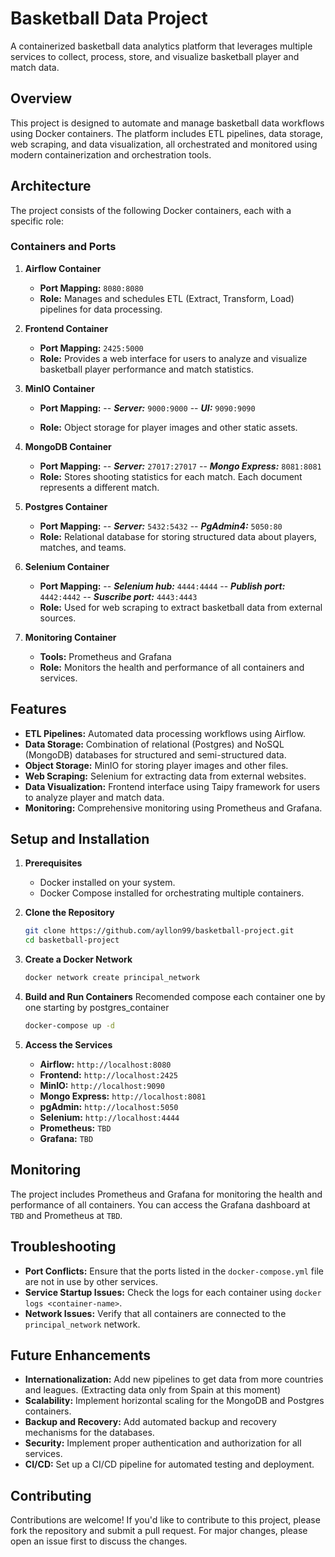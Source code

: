 # Basketball Data Project

A containerized basketball data analytics platform that leverages multiple services to collect, process, store, and visualize basketball player and match data.

## Overview

This project is designed to automate and manage basketball data workflows using Docker containers. The platform includes ETL pipelines, data storage, web scraping, and data visualization, all orchestrated and monitored using modern containerization and orchestration tools.

## Architecture

The project consists of the following Docker containers, each with a specific role:

### Containers and Ports

1. **Airflow Container**
   - **Port Mapping:** `8080:8080`
   - **Role:** Manages and schedules ETL (Extract, Transform, Load) pipelines for data processing.

2. **Frontend Container**
   - **Port Mapping:** `2425:5000`
   - **Role:** Provides a web interface for users to analyze and visualize basketball player performance and match statistics.

3. **MinIO Container**
   - **Port Mapping:**
    -- ***Server:*** `9000:9000`
    -- ***UI:*** `9090:9090`

   - **Role:** Object storage for player images and other static assets.

4. **MongoDB Container**
   - **Port Mapping:**
    -- ***Server:*** `27017:27017`
    -- ***Mongo Express:*** `8081:8081`
   - **Role:** Stores shooting statistics for each match. Each document represents a different match.

5. **Postgres Container**
   - **Port Mapping:**
    -- ***Server:*** `5432:5432`
    -- ***PgAdmin4:*** `5050:80`
   - **Role:** Relational database for storing structured data about players, matches, and teams.

6. **Selenium Container**
   - **Port Mapping:**
    -- ***Selenium hub:*** `4444:4444`
    -- ***Publish port:*** `4442:4442`
    -- ***Suscribe port:*** `4443:4443`
   - **Role:** Used for web scraping to extract basketball data from external sources.

7. **Monitoring Container**
   - **Tools:** Prometheus and Grafana
   - **Role:** Monitors the health and performance of all containers and services.

## Features

- **ETL Pipelines:** Automated data processing workflows using Airflow.
- **Data Storage:** Combination of relational (Postgres) and NoSQL (MongoDB) databases for structured and semi-structured data.
- **Object Storage:** MinIO for storing player images and other files.
- **Web Scraping:** Selenium for extracting data from external websites.
- **Data Visualization:** Frontend interface using Taipy framework for users to analyze player and match data.
- **Monitoring:** Comprehensive monitoring using Prometheus and Grafana.

## Setup and Installation

1. **Prerequisites**
   - Docker installed on your system.
   - Docker Compose installed for orchestrating multiple containers.

2. **Clone the Repository**

   ```bash
   git clone https://github.com/ayllon99/basketball-project.git
   cd basketball-project
   ```

3. **Create a Docker Network**

   ```bash
   docker network create principal_network
   ```

4. **Build and Run Containers**
    Recomended compose each container one by one starting by postgres_container

   ```bash
   docker-compose up -d
   ```

5. **Access the Services**
   - **Airflow:** `http://localhost:8080`
   - **Frontend:** `http://localhost:2425`
   - **MinIO:** `http://localhost:9090`
   - **Mongo Express:** `http://localhost:8081`
   - **pgAdmin:** `http://localhost:5050`
   - **Selenium:** `http://localhost:4444`
   - **Prometheus:** `TBD`
   - **Grafana:** `TBD`

## Monitoring

The project includes Prometheus and Grafana for monitoring the health and performance of all containers. You can access the Grafana dashboard at `TBD` and Prometheus at `TBD`.

## Troubleshooting

- **Port Conflicts:** Ensure that the ports listed in the `docker-compose.yml` file are not in use by other services.
- **Service Startup Issues:** Check the logs for each container using `docker logs <container-name>`.
- **Network Issues:** Verify that all containers are connected to the `principal_network` network.

## Future Enhancements

- **Internationalization:** Add new pipelines to get data from more countries and leagues. (Extracting data only from Spain at this moment)
- **Scalability:** Implement horizontal scaling for the MongoDB and Postgres containers.
- **Backup and Recovery:** Add automated backup and recovery mechanisms for the databases.
- **Security:** Implement proper authentication and authorization for all services.
- **CI/CD:** Set up a CI/CD pipeline for automated testing and deployment.

## Contributing

Contributions are welcome! If you'd like to contribute to this project, please fork the repository and submit a pull request. For major changes, please open an issue first to discuss the changes.
